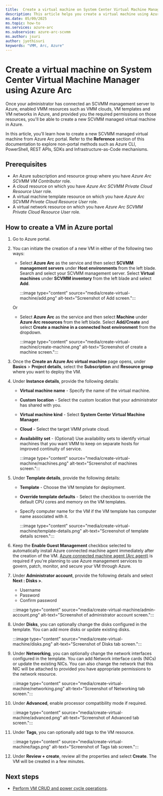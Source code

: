 ```yaml
---
title:  Create a virtual machine on System Center Virtual Machine Manager using Azure Arc
description: This article helps you create a virtual machine using Azure portal. 
ms.date: 05/09/2025
ms.topic: how-to
ms.services: azure-arc
ms.subservice: azure-arc-scvmm
ms.author: jsuri
author: jyothisuri
keywords: "VMM, Arc, Azure"
---
```



# Create a virtual machine on System Center Virtual Machine Manager using Azure Arc

Once your administrator has connected an SCVMM management server to Azure, enabled VMM resources such as VMM clouds, VM templates and VM networks in Azure, and provided you the required permissions on those resources, you'll be able to create a new SCVMM managed virtual machine in Azure. 

In this article, you'll learn how to create a new SCVMM managed virtual machine from Azure Arc portal. Refer to the **Reference** section of this documentation to explore non-portal methods such as Azure CLI, PowerShell, REST APIs, SDKs and Infrastructure-as-Code mechanisms.

## Prerequisites

- An Azure subscription and resource group where you have *Azure Arc SCVMM VM Contributor* role.
- A cloud resource on which you have *Azure Arc SCVMM Private Cloud Resource User* role.
- A virtual machine template resource on which you have *Azure Arc SCVMM Private Cloud Resource User* role.
- A virtual network resource on which you have *Azure Arc SCVMM Private Cloud Resource User* role.

## How to create a VM in Azure portal

1. Go to Azure portal.
2. You can initiate the creation of a new VM in either of the following two ways:
   - Select **Azure Arc** as the service and then select **SCVMM management servers** under **Host environments** from the left blade. Search and select your SCVMM management server. Select **Virtual machines** under **SCVMM inventory** from the left blade and select **Add**. 

       :::image type="content" source="media/create-virtual-machine/add.png" alt-text="Screenshot of Add screen.":::

   Or
   - Select **Azure Arc** as the service and then select **Machine** under **Azure Arc resources** from the left blade. Select **Add/Create** and select **Create a machine in a connected host environment** from the dropdown.

       :::image type="content" source="media/create-virtual-machine/create-machine.png" alt-text="Screenshot of create a machine screen.":::

1. Once the **Create an Azure Arc virtual machine** page opens, under **Basics** > **Project details**, select the **Subscription** and **Resource group** where you want to deploy the VM.
1. Under **Instance details**, provide the following details:
   - **Virtual machine name** - Specify the name of the virtual machine.
   - **Custom location** - Select the custom location that your administrator has shared with you.
   - **Virtual machine kind** - Select **System Center Virtual Machine Manager**.
   - **Cloud** - Select the target VMM private cloud.
   - **Availability set** - (Optional) Use availability sets to identify virtual machines that you want VMM to keep on separate hosts for improved continuity of service.

       :::image type="content" source="media/create-virtual-machine/machines.png" alt-text="Screenshot of machines screen.":::

1. Under **Template details**, provide the following details:
   - **Template** - Choose the VM template for deployment.
   - **Override template defaults** - Select the checkbox to override the default CPU cores and memory on the VM templates.
   - Specify computer name for the VM if the VM template has computer name associated with it.

       :::image type="content" source="media/create-virtual-machine/template-details.png" alt-text="Screenshot of template details screen.":::

1. Keep the **Enable Guest Management** checkbox selected to automatically install Azure connected machine agent immediately after the creation of the VM. [Azure connected machine agent (Arc agent)](../servers/agent-overview.md) is required if you're planning to use Azure management services to govern, patch, monitor, and secure your VM through Azure.

1. Under **Administrator account**, provide the following details and select **Next : Disks >**.
   - Username
   - Password
   - Confirm password

    :::image type="content" source="media/create-virtual-machine/admin-account.png" alt-text="Screenshot of administrator account screen.":::

1. Under **Disks**, you can optionally change the disks configured in the template. You can add more disks or update existing disks.

    :::image type="content" source="media/create-virtual-machine/disks.png" alt-text="Screenshot of Disks tab screen.":::

1. Under **Networking**, you can optionally change the network interfaces configured in the template. You can add Network interface cards (NICs) or update the existing NICs. You can also change the network that this NIC will be attached to provided you have appropriate permissions to the network resource.

    :::image type="content" source="media/create-virtual-machine/networking.png" alt-text="Screenshot of Networking tab screen.":::

1. Under **Advanced**, enable processor compatibility mode if required.

    :::image type="content" source="media/create-virtual-machine/advanced.png" alt-text="Screenshot of Advanced tab screen.":::

1. Under **Tags**, you can optionally add tags to the VM resource.

    :::image type="content" source="media/create-virtual-machine/tags.png" alt-text="Screenshot of Tags tab screen.":::

1. Under **Review + create**, review all the properties and select **Create**. The VM will be created in a few minutes.

## Next steps

- [Perform VM CRUD and power cycle operations](/azure/azure-arc/system-center-virtual-machine-manager/perform-vm-ops-on-scvmm-through-azure).
